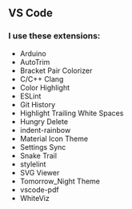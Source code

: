 ## VS Code

### I use these extensions:
 * Arduino
 * AutoTrim
 * Bracket Pair Colorizer
 * C/C++ Clang
 * Color Highlight
 * ESLint
 * Git History
 * Highlight Trailing White Spaces
 * Hungry Delete
 * indent-rainbow
 * Material Icon Theme
 * Settings Sync
 * Snake Trail
 * stylelint
 * SVG Viewer
 * Tomorrow_Night Theme
 * vscode-pdf
 * WhiteViz
